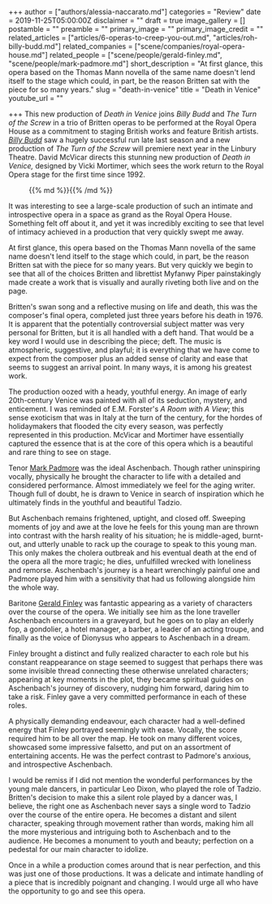 +++
author = ["authors/alessia-naccarato.md"]
categories = "Review"
date = 2019-11-25T05:00:00Z
disclaimer = ""
draft = true
image_gallery = []
postamble = ""
preamble = ""
primary_image = ""
primary_image_credit = ""
related_articles = ["articles/6-operas-to-creep-you-out.md", "articles/roh-billy-budd.md"]
related_companies = ["scene/companies/royal-opera-house.md"]
related_people = ["scene/people/gerald-finley.md", "scene/people/mark-padmore.md"]
short_description = "At first glance, this opera based on the Thomas Mann novella of the same name doesn't lend itself to the stage which could, in part, be the reason Britten sat with the piece for so many years."
slug = "death-in-venice"
title = "Death in Venice"
youtube_url = ""

+++
This new production of _Death in Venice_ joins _Billy Budd_ and _The Turn of the Screw_ in a trio of Britten operas to be performed at the Royal Opera House as a commitment to staging British works and feature British artists. [_Billy Budd_](/transcendent-ambitious-billy-budd-at-roh/) saw a hugely successful run late last season and a new production of _The Turn of the Screw_ will premiere next year in the Linbury Theatre. David McVicar directs this stunning new production of _Death in Venice,_ designed by Vicki Mortimer, which sees the work return to the Royal Opera stage for the first time since 1992.

<figure data-type="image">{{% md %}}{{% /md %}}

<figcaption></figcaption>  
</figure>

It was interesting to see a large-scale production of such an intimate and introspective opera in a space as grand as the Royal Opera House. Something felt off about it, and yet it was incredibly exciting to see that level of intimacy achieved in a production that very quickly swept me away. 

At first glance, this opera based on the Thomas Mann novella of the same name doesn't lend itself to the stage which could, in part, be the reason Britten sat with the piece for so many years. But very quickly we begin to see that all of the choices Britten and librettist Myfanwy Piper painstakingly made create a work that is visually and aurally riveting both live and on the page.

Britten's swan song and a reflective musing on life and death, this was the composer's final opera, completed just three years before his death in 1976. It is apparent that the potentially controversial subject matter was very personal for Britten, but it is all handled with a deft hand. That would be a key word I would use in describing the piece; deft. The music is atmospheric, suggestive, and playful; it is everything that we have come to expect from the composer plus an added sense of clarity and ease that seems to suggest an arrival point. In many ways, it is among his greatest work.

The production oozed with a heady, youthful energy. An image of early 20th-century Venice was painted with all of its seduction, mystery, and enticement. I was reminded of E.M. Forster's _A Room with A View_; this sense exoticism that was in Italy at the turn of the century, for the hordes of holidaymakers that flooded the city every season, was perfectly represented in this production. McVicar and Mortimer have essentially captured the essence that is at the core of this opera which is a beautiful and rare thing to see on stage.

Tenor [Mark Padmore](/scene/people/mark-padmore/) was the ideal Aschenbach. Though rather uninspiring vocally, physically he brought the character to life with a detailed and considered performance. Almost immediately we feel for the aging writer. Though full of doubt, he is drawn to Venice in search of inspiration which he ultimately finds in the youthful and beautiful Tadzio. 

But Aschenbach remains frightened, uptight, and closed off. Sweeping moments of joy and awe at the love he feels for this young man are thrown into contrast with the harsh reality of his situation; he is middle-aged, burnt-out, and utterly unable to rack up the courage to speak to this young man. This only makes the cholera outbreak and his eventual death at the end of the opera all the more tragic; he dies, unfulfilled wrecked with loneliness and remorse. Aschenbach's journey is a heart wrenchingly painful one and Padmore played him with a sensitivity that had us following alongside him the whole way.

Baritone [Gerald Finley](/talking-with-singers-gerald-finley/) was fantastic appearing as a variety of characters over the course of the opera. We initially see him as the lone traveller Aschenbach encounters in a graveyard, but he goes on to play an elderly fop, a gondolier, a hotel manager, a barber, a leader of an acting troupe, and finally as the voice of Dionysus who appears to Aschenbach in a dream. 

Finley brought a distinct and fully realized character to each role but his constant reappearance on stage seemed to suggest that perhaps there was some invisible thread connecting these otherwise unrelated characters; appearing at key moments in the plot, they became spiritual guides on Aschenbach's journey of discovery, nudging him forward, daring him to take a risk. Finley gave a very committed performance in each of these roles. 

A physically demanding endeavour, each character had a well-defined energy that Finley portrayed seemingly with ease. Vocally, the score required him to be all over the map. He took on many different voices, showcased some impressive falsetto, and put on an assortment of entertaining accents. He was the perfect contrast to Padmore's anxious, and introspective Aschenbach.

I would be remiss if I did not mention the wonderful performances by the young male dancers, in particular Leo Dixon, who played the role of Tadzio. Britten's decision to make this a silent role played by a dancer was, I believe, the right one as Aschenbach never says a single word to Tadzio over the course of the entire opera. He becomes a distant and silent character, speaking through movement rather than words, making him all the more mysterious and intriguing both to Aschenbach and to the audience. He becomes a monument to youth and beauty; perfection on a pedestal for our main character to idolize.

Once in a while a production comes around that is near perfection, and this was just one of those productions. It was a delicate and intimate handling of a piece that is incredibly poignant and changing. I would urge all who have the opportunity to go and see this opera.
